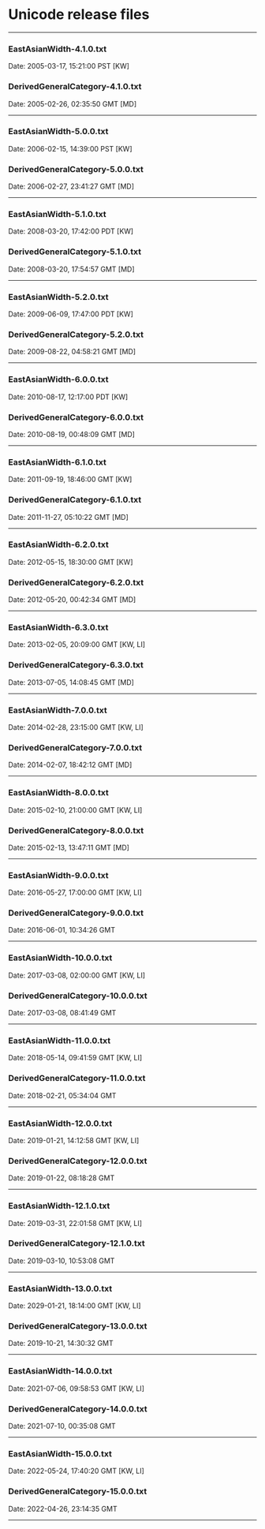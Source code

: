 # Unicode release files

---

### EastAsianWidth-4.1.0.txt
Date: 2005-03-17, 15:21:00 PST [KW]

### DerivedGeneralCategory-4.1.0.txt
Date: 2005-02-26, 02:35:50 GMT [MD]

---

### EastAsianWidth-5.0.0.txt
Date: 2006-02-15, 14:39:00 PST [KW]

### DerivedGeneralCategory-5.0.0.txt
Date: 2006-02-27, 23:41:27 GMT [MD]

---

### EastAsianWidth-5.1.0.txt
Date: 2008-03-20, 17:42:00 PDT [KW]

### DerivedGeneralCategory-5.1.0.txt
Date: 2008-03-20, 17:54:57 GMT [MD]

---

### EastAsianWidth-5.2.0.txt
Date: 2009-06-09, 17:47:00 PDT [KW]

### DerivedGeneralCategory-5.2.0.txt
Date: 2009-08-22, 04:58:21 GMT [MD]

---

### EastAsianWidth-6.0.0.txt
Date: 2010-08-17, 12:17:00 PDT [KW]

### DerivedGeneralCategory-6.0.0.txt
Date: 2010-08-19, 00:48:09 GMT [MD]

---

### EastAsianWidth-6.1.0.txt
Date: 2011-09-19, 18:46:00 GMT [KW]

### DerivedGeneralCategory-6.1.0.txt
Date: 2011-11-27, 05:10:22 GMT [MD]

---

### EastAsianWidth-6.2.0.txt
Date: 2012-05-15, 18:30:00 GMT [KW]

### DerivedGeneralCategory-6.2.0.txt
Date: 2012-05-20, 00:42:34 GMT [MD]

---

### EastAsianWidth-6.3.0.txt
Date: 2013-02-05, 20:09:00 GMT [KW, LI]

### DerivedGeneralCategory-6.3.0.txt
Date: 2013-07-05, 14:08:45 GMT [MD]

---

### EastAsianWidth-7.0.0.txt
Date: 2014-02-28, 23:15:00 GMT [KW, LI]

### DerivedGeneralCategory-7.0.0.txt
Date: 2014-02-07, 18:42:12 GMT [MD]

---

### EastAsianWidth-8.0.0.txt
Date: 2015-02-10, 21:00:00 GMT [KW, LI]

### DerivedGeneralCategory-8.0.0.txt
Date: 2015-02-13, 13:47:11 GMT [MD]

---

### EastAsianWidth-9.0.0.txt
Date: 2016-05-27, 17:00:00 GMT [KW, LI]

### DerivedGeneralCategory-9.0.0.txt
Date: 2016-06-01, 10:34:26 GMT

---

### EastAsianWidth-10.0.0.txt
Date: 2017-03-08, 02:00:00 GMT [KW, LI]

### DerivedGeneralCategory-10.0.0.txt
Date: 2017-03-08, 08:41:49 GMT

---

### EastAsianWidth-11.0.0.txt
Date: 2018-05-14, 09:41:59 GMT [KW, LI]

### DerivedGeneralCategory-11.0.0.txt
Date: 2018-02-21, 05:34:04 GMT

---

### EastAsianWidth-12.0.0.txt
Date: 2019-01-21, 14:12:58 GMT [KW, LI]

### DerivedGeneralCategory-12.0.0.txt
Date: 2019-01-22, 08:18:28 GMT

---

### EastAsianWidth-12.1.0.txt
Date: 2019-03-31, 22:01:58 GMT [KW, LI]

### DerivedGeneralCategory-12.1.0.txt
Date: 2019-03-10, 10:53:08 GMT

---

### EastAsianWidth-13.0.0.txt
Date: 2029-01-21, 18:14:00 GMT [KW, LI]

### DerivedGeneralCategory-13.0.0.txt
Date: 2019-10-21, 14:30:32 GMT

---

### EastAsianWidth-14.0.0.txt
Date: 2021-07-06, 09:58:53 GMT [KW, LI]

### DerivedGeneralCategory-14.0.0.txt
Date: 2021-07-10, 00:35:08 GMT

---

### EastAsianWidth-15.0.0.txt
Date: 2022-05-24, 17:40:20 GMT [KW, LI]

### DerivedGeneralCategory-15.0.0.txt
Date: 2022-04-26, 23:14:35 GMT

---


